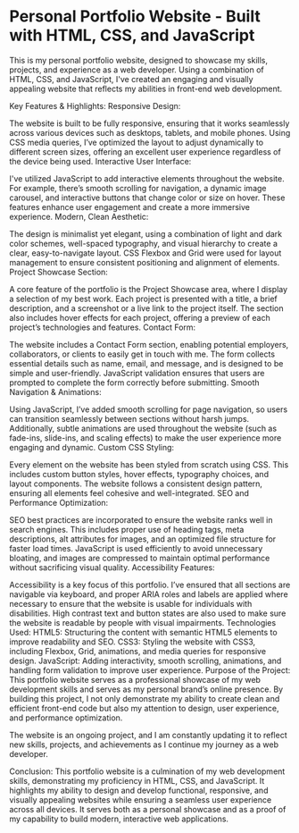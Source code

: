 # Personal Portfolio Website - Built with HTML, CSS, and JavaScript

This is my personal portfolio website, designed to showcase my skills, projects, and experience as a web developer. Using a combination of HTML, CSS, and JavaScript, I've created an engaging and visually appealing website that reflects my abilities in front-end web development.

Key Features & Highlights:
Responsive Design:

The website is built to be fully responsive, ensuring that it works seamlessly across various devices such as desktops, tablets, and mobile phones. Using CSS media queries, I’ve optimized the layout to adjust dynamically to different screen sizes, offering an excellent user experience regardless of the device being used.
Interactive User Interface:

I've utilized JavaScript to add interactive elements throughout the website. For example, there’s smooth scrolling for navigation, a dynamic image carousel, and interactive buttons that change color or size on hover. These features enhance user engagement and create a more immersive experience.
Modern, Clean Aesthetic:

The design is minimalist yet elegant, using a combination of light and dark color schemes, well-spaced typography, and visual hierarchy to create a clear, easy-to-navigate layout. CSS Flexbox and Grid were used for layout management to ensure consistent positioning and alignment of elements.
Project Showcase Section:

A core feature of the portfolio is the Project Showcase area, where I display a selection of my best work. Each project is presented with a title, a brief description, and a screenshot or a live link to the project itself. The section also includes hover effects for each project, offering a preview of each project’s technologies and features.
Contact Form:

The website includes a Contact Form section, enabling potential employers, collaborators, or clients to easily get in touch with me. The form collects essential details such as name, email, and message, and is designed to be simple and user-friendly. JavaScript validation ensures that users are prompted to complete the form correctly before submitting.
Smooth Navigation & Animations:

Using JavaScript, I’ve added smooth scrolling for page navigation, so users can transition seamlessly between sections without harsh jumps. Additionally, subtle animations are used throughout the website (such as fade-ins, slide-ins, and scaling effects) to make the user experience more engaging and dynamic.
Custom CSS Styling:

Every element on the website has been styled from scratch using CSS. This includes custom button styles, hover effects, typography choices, and layout components. The website follows a consistent design pattern, ensuring all elements feel cohesive and well-integrated.
SEO and Performance Optimization:

SEO best practices are incorporated to ensure the website ranks well in search engines. This includes proper use of heading tags, meta descriptions, alt attributes for images, and an optimized file structure for faster load times. JavaScript is used efficiently to avoid unnecessary bloating, and images are compressed to maintain optimal performance without sacrificing visual quality.
Accessibility Features:

Accessibility is a key focus of this portfolio. I’ve ensured that all sections are navigable via keyboard, and proper ARIA roles and labels are applied where necessary to ensure that the website is usable for individuals with disabilities. High contrast text and button states are also used to make sure the website is readable by people with visual impairments.
Technologies Used:
HTML5: Structuring the content with semantic HTML5 elements to improve readability and SEO.
CSS3: Styling the website with CSS3, including Flexbox, Grid, animations, and media queries for responsive design.
JavaScript: Adding interactivity, smooth scrolling, animations, and handling form validation to improve user experience.
Purpose of the Project:
This portfolio website serves as a professional showcase of my web development skills and serves as my personal brand’s online presence. By building this project, I not only demonstrate my ability to create clean and efficient front-end code but also my attention to design, user experience, and performance optimization.

The website is an ongoing project, and I am constantly updating it to reflect new skills, projects, and achievements as I continue my journey as a web developer.

Conclusion: This portfolio website is a culmination of my web development skills, demonstrating my proficiency in HTML, CSS, and JavaScript. It highlights my ability to design and develop functional, responsive, and visually appealing websites while ensuring a seamless user experience across all devices. It serves both as a personal showcase and as a proof of my capability to build modern, interactive web applications.
